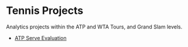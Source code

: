 # Tennis Projects

Analytics projects within the ATP and WTA Tours, and Grand Slam levels. 

- [ATP Serve Evaluation](https://rpubs.com/jlmanalytics/1006893)
